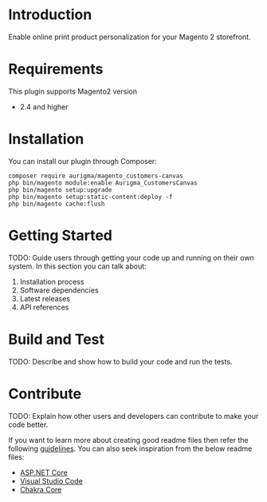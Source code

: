 # Introduction 
Enable online print product personalization for your Magento 2 storefront.

# Requirements
This plugin supports Magento2 version
- 2.4 and higher

# Installation
You can install our plugin through Composer:
```
composer require aurigma/magento_customers-canvas
php bin/magento module:enable Aurigma_CustomersCanvas
php bin/magento setup:upgrade
php bin/magento setup:static-content:deploy -f
php bin/magento cache:flush
```

# Getting Started
TODO: Guide users through getting your code up and running on their own system. In this section you can talk about:
1.	Installation process
2.	Software dependencies
3.	Latest releases
4.	API references

# Build and Test
TODO: Describe and show how to build your code and run the tests. 

# Contribute
TODO: Explain how other users and developers can contribute to make your code better. 

If you want to learn more about creating good readme files then refer the following [guidelines](https://docs.microsoft.com/en-us/azure/devops/repos/git/create-a-readme?view=azure-devops). You can also seek inspiration from the below readme files:
- [ASP.NET Core](https://github.com/aspnet/Home)
- [Visual Studio Code](https://github.com/Microsoft/vscode)
- [Chakra Core](https://github.com/Microsoft/ChakraCore)